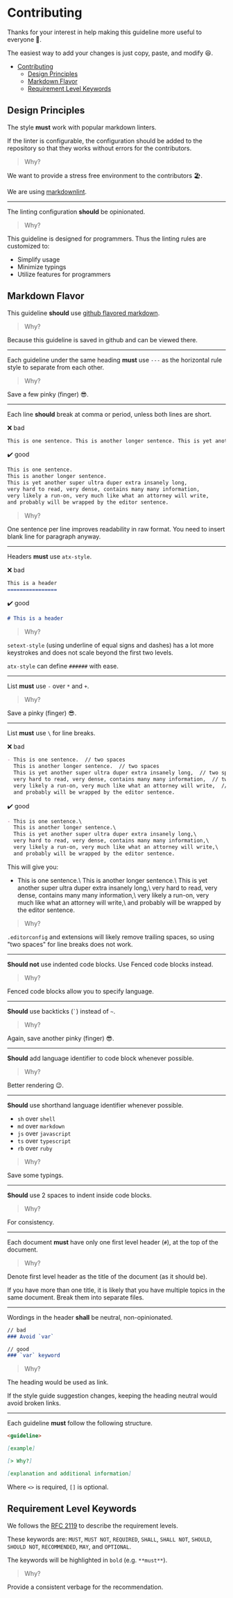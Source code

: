 <!-- omit in toc -->

# Contributing

Thanks for your interest in help making this guideline more useful to everyone 🌷.

The easiest way to add your changes is just copy, paste, and modify 😆.

- [Contributing](#contributing)
  - [Design Principles](#design-principles)
  - [Markdown Flavor](#markdown-flavor)
  - [Requirement Level Keywords](#requirement-level-keywords)

## Design Principles

The style **must** work with popular markdown linters.

If the linter is configurable,
the configuration should be added to the repository so that they works without errors for the contributors.

> Why?

We want to provide a stress free environment to the contributors 🏖.

We are using [markdownlint](https://github.com/DavidAnson/markdownlint).

---

The linting configuration **should** be opinionated.

> Why?

This guideline is designed for programmers.
Thus the linting rules are customized to:

- Simplify usage
- Minimize typings
- Utilize features for programmers

## Markdown Flavor

This guideline **should** use [github flavored markdown](https://help.github.com/articles/github-flavored-markdown/).

> Why?

Because this guideline is saved in github and can be viewed there.

---

Each guideline under the same heading **must** use `---` as the horizontal rule style to separate from each other.

> Why?

Save a few pinky (finger) 😎.

---

Each line **should** break at comma or period, unless both lines are short.

❌ bad

```md
This is one sentence. This is another longer sentence. This is yet another super ultra duper extra insanely long, very hard to read, very dense, contains many many information, very likely a run-on, very much like what an attorney will write, and probably will be wrapped by the editor sentence.
```

✔️ good

```md
This is one sentence.
This is another longer sentence.
This is yet another super ultra duper extra insanely long,
very hard to read, very dense, contains many many information,
very likely a run-on, very much like what an attorney will write,
and probably will be wrapped by the editor sentence.
```

> Why?

One sentence per line improves readability in raw format.
You need to insert blank line for paragraph anyway.

---

Headers **must** use `atx-style`.

❌ bad

```md
This is a header
================
```

✔️ good

```md
# This is a header
```

> Why?

`setext-style` (using underline of equal signs and dashes) has a lot more keystrokes and does not scale beyond the first two levels.

`atx-style` can define `######` with ease.

---

List **must** use `-` over `*` and `+`.

> Why?

Save a pinky (finger) 😎.

---

List **must** use `\` for line breaks.

❌ bad

```md
- This is one sentence.  // two spaces
  This is another longer sentence.  // two spaces
  This is yet another super ultra duper extra insanely long,  // two spaces
  very hard to read, very dense, contains many many information,  // two spaces
  very likely a run-on, very much like what an attorney will write,  // two spaces
  and probably will be wrapped by the editor sentence.
```

✔️ good

```md
- This is one sentence.\
  This is another longer sentence.\
  This is yet another super ultra duper extra insanely long,\
  very hard to read, very dense, contains many many information,\
  very likely a run-on, very much like what an attorney will write,\
  and probably will be wrapped by the editor sentence.
```

This will give you:

- This is one sentence.\\
  This is another longer sentence.\\
  This is yet another super ultra duper extra insanely long,\\
  very hard to read, very dense, contains many many information,\\
  very likely a run-on, very much like what an attorney will write,\\
  and probably will be wrapped by the editor sentence.

> Why?

`.editorconfig` and extensions will likely remove trailing spaces,
so using "two spaces" for line breaks does not work.

---

**Should not** use indented code blocks. Use Fenced code blocks instead.

> Why?

Fenced code blocks allow you to specify language.

---

**Should** use backticks (`` ` ``) instead of `~`.

> Why?

Again, save another pinky (finger) 😎.

---

**Should** add language identifier to code block whenever possible.

> Why?

Better rendering 😉.

---

**Should** use shorthand language identifier whenever possible.

- `sh` over `shell`
- `md` over `markdown`
- `js` over `javascript`
- `ts` over `typescript`
- `rb` over `ruby`

> Why?

Save some typings.

---

**Should** use 2 spaces to indent inside code blocks.

> Why?

For consistency.

---

Each document **must** have only one first level header (`#`), at the top of the document.

> Why?

Denote first level header as the title of the document (as it should be).

If you have more than one title,
it is likely that you have multiple topics in the same document.
Break them into separate files.

---

Wordings in the header **shall** be neutral, non-opinionated.

```md
// bad
### Avoid `var`

// good
### `var` keyword
```

> Why?

The heading would be used as link.

If the style guide suggestion changes,
keeping the heading neutral would avoid broken links.

---

Each guideline **must** follow the following structure.

```md
<guideline>

[example]

[> Why?]

[explanation and additional information]
```

Where `<>` is required, `[]` is optional.

## Requirement Level Keywords

We follows the [RFC 2119](https://www.ietf.org/rfc/rfc2119.txt) to describe the requirement levels.

These keywords are: `MUST`, `MUST NOT`, `REQUIRED`, `SHALL`, `SHALL NOT`, `SHOULD`, `SHOULD NOT`, `RECOMMENDED`, `MAY`, and `OPTIONAL`.

The keywords will be highlighted in `bold` (e.g. `**must**`).

> Why?

Provide a consistent verbage for the recommendation.

